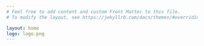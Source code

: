 ```yaml
---
# Feel free to add content and custom Front Matter to this file.
# To modify the layout, see https://jekyllrb.com/docs/themes/#overriding-theme-defaults

layout: home
logo: logo.png
---
```


<!-- <img src="logo.png" alt="Logo" width="50" height="50"> -->
<header></header>